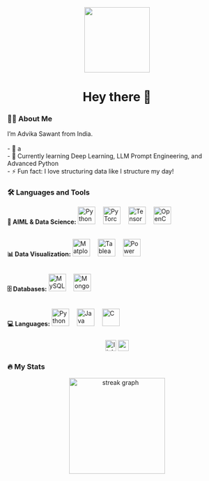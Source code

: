 <div align="center">
  <img height="150" src="https://media3.giphy.com/media/v1.Y2lkPTc5MGI3NjExZmpvc3YycGE0azhsZm4ydDZudTEyZGJ4aTUyOWltejZyY3E0eXhvciZlcD12MV9pbnRlcm5hbF9naWZfYnlfaWQmY3Q9Zw/l378c04F2fjeZ7vH2/giphy.gif" />
</div>


###

<h1 align="center">Hey there 👋</h1>

###

<h3 align="left">👩‍💻 About Me</h3>

<p align="left">
I’m Advika Sawant from India.<br><br>
- 🔭 a<br>
- 🌱 Currently learning Deep Learning, LLM Prompt Engineering, and Advanced Python<br>
- ⚡ Fun fact: I love structuring data like I structure my day!
</p>

###

<h3 align="left">🛠 Languages and Tools</h3>

<div align="left">

  <!-- AIML & Data Science -->
  <b>🧠 AIML & Data Science:</b>
  <img src="https://cdn.jsdelivr.net/gh/devicons/devicon/icons/python/python-original.svg" style="height: 40px;" alt="Python" title="Python" />
  <img width="10" />
  <img src="https://cdn.jsdelivr.net/gh/devicons/devicon/icons/pytorch/pytorch-original.svg" style="height: 40px;" alt="PyTorch" title="PyTorch" />
  <img width="10" />
  <img src="https://cdn.jsdelivr.net/gh/devicons/devicon/icons/tensorflow/tensorflow-original.svg" style="height: 40px;" alt="TensorFlow" title="TensorFlow" />
  <img width="10" />
  <img src="https://cdn.jsdelivr.net/gh/devicons/devicon/icons/opencv/opencv-original.svg" style="height: 40px;" alt="OpenCV" title="OpenCV" />
  <br><br>

  <!-- Data Visualization -->
  <b>📊 Data Visualization:</b>
  <img src="https://cdn.jsdelivr.net/gh/devicons/devicon/icons/matlab/matlab-original.svg" style="height: 40px;" alt="Matplotlib" title="Matplotlib" />
  <img width="10" />
  <img src="https://upload.wikimedia.org/wikipedia/commons/thumb/0/0b/Tableau_Logo.png/480px-Tableau_Logo.png" style="height: 40px;" alt="Tableau" title="Tableau" />
  <img width="10" />
  <img src="https://upload.wikimedia.org/wikipedia/commons/thumb/1/1f/Power_BI_Logo.svg/1024px-Power_BI_Logo.svg.png" style="height: 40px;" alt="Power BI" title="Power BI" />
  <br><br>

  <!-- Databases -->
  <b>🗄️ Databases:</b>
  <img src="https://cdn.jsdelivr.net/gh/devicons/devicon/icons/mysql/mysql-original.svg" style="height: 40px;" alt="MySQL" title="SQL" />
  <img width="10" />
  <img src="https://cdn.jsdelivr.net/gh/devicons/devicon/icons/mongodb/mongodb-original.svg" style="height: 40px;" alt="MongoDB" title="MongoDB" />
  <br><br>

  <!-- Languages -->
  <b>💻 Languages:</b>
  <img src="https://cdn.jsdelivr.net/gh/devicons/devicon/icons/python/python-original.svg" style="height: 40px;" alt="Python" title="Python" />
  <img width="10" />
  <img src="https://cdn.jsdelivr.net/gh/devicons/devicon/icons/java/java-original.svg" style="height: 40px;" alt="Java" title="Java" />
  <img width="10" />
  <img src="https://cdn.jsdelivr.net/gh/devicons/devicon/icons/c/c-original.svg" style="height: 40px;" alt="C" title="C" />
</div>



###

<div align="center">
  <a href="https://www.linkedin.com/in/advika-sawant-3354b0300/" style="text-decoration: none;">
    <img src="https://img.shields.io/static/v1?message=LinkedIn&logo=linkedin&label=&color=0077B5&logoColor=white&labelColor=&style=for-the-badge" height="25" alt="linkedin logo" />
  </a>
  <a href="mailto:advika90.sawant@gmail.com" style="text-decoration: none;">
    <img src="https://img.shields.io/static/v1?message=Gmail&logo=gmail&label=&color=D14836&logoColor=white&labelColor=&style=for-the-badge" height="25" alt="gmail logo" />
  </a>
</div>

###

<h3 align="left">🔥 My Stats</h3>

<div align="center">
  <img src="https://streak-stats.demolab.com?user=advika-sawant&locale=en&mode=daily&theme=dark&hide_border=false&border_radius=5&order=3" height="220" alt="streak graph" />
</div>
